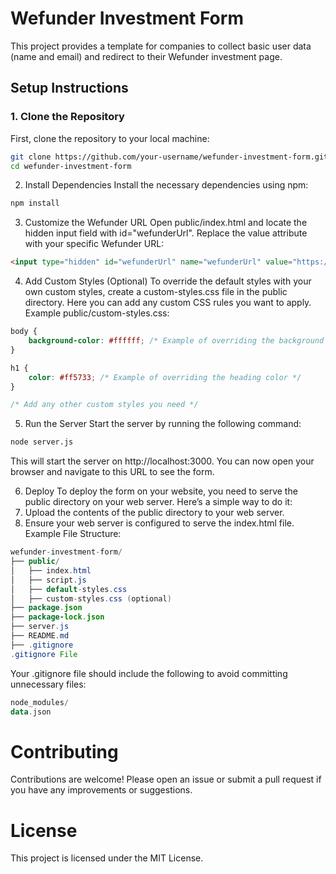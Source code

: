 # Wefunder Investment Form

This project provides a template for companies to collect basic user data (name and email) and redirect to their Wefunder investment page.

## Setup Instructions

### 1. Clone the Repository
First, clone the repository to your local machine:
```bash
git clone https://github.com/your-username/wefunder-investment-form.git
cd wefunder-investment-form
```

2. Install Dependencies
Install the necessary dependencies using npm:
```bash
npm install
```

3. Customize the Wefunder URL
Open public/index.html and locate the hidden input field with id="wefunderUrl". Replace the value attribute with your specific Wefunder URL:
```html
<input type="hidden" id="wefunderUrl" name="wefunderUrl" value="https://wefunder.com/your-company">
```

4. Add Custom Styles (Optional)
To override the default styles with your own custom styles, create a custom-styles.css file in the public directory. Here you can add any custom CSS rules you want to apply.
Example public/custom-styles.css:
```css
body {
    background-color: #ffffff; /* Example of overriding the background color */
}

h1 {
    color: #ff5733; /* Example of overriding the heading color */
}

/* Add any other custom styles you need */
```

5. Run the Server
Start the server by running the following command:

```bash
node server.js
```
This will start the server on http://localhost:3000. You can now open your browser and navigate to this URL to see the form.

6. Deploy
To deploy the form on your website, you need to serve the public directory on your web server. Here’s a simple way to do it:
  1. Upload the contents of the public directory to your web server.
  2. Ensure your web server is configured to serve the index.html file.
Example File Structure:
```java
wefunder-investment-form/
├── public/
│   ├── index.html
│   ├── script.js
│   ├── default-styles.css
│   ├── custom-styles.css (optional)
├── package.json
├── package-lock.json
├── server.js
├── README.md
├── .gitignore
.gitignore File
```
Your .gitignore file should include the following to avoid committing unnecessary files:
```kotlin
node_modules/
data.json
```

# Contributing
Contributions are welcome! Please open an issue or submit a pull request if you have any improvements or suggestions.

# License
This project is licensed under the MIT License.
